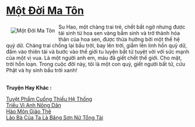 <a href="https://truyentiki.com/mot-doi-ma-ton.33454/" title="Một Đời Ma Tôn"><h1>Một Đời Ma Tôn</h1></a><div style="display:table"><img align="right" style="float: left; padding: 10px;" src="https://truyentiki.com/a/img/str/src/33454.jpg" alt="Một Đời Ma Tôn">Su Hao, một chàng trai trẻ, chết bất ngờ nhưng được tái sinh từ hoa sen vàng bẩm sinh và trở thành hóa thân của hoa sen, được thừa hưởng bởi một thế hệ quỷ dữ. Chàng trai chống lại bầu trời, bay lên trời, giẫm lên linh hồn quỷ dữ, đấm vào thiên tài và bước vào thế giới tu luyện bất tử tuyệt vời với sức mạnh của một vị vua. Là một người anh em, máu đã giết chết thế giới. Cho mặt, trời hỗn loạn. Trong cuộc đời này, tôi là một con quỷ, giết người bất tử, cứu Phật và hy sinh bầu trời xanh!</div><p><br><b>Truyện Hay Khác :</b></p><a href="https://truyentiki.com/tuyet-pham-cuong-thieu-he-thong.33453/" alt="Tuyệt Phẩm Cuồng Thiếu Hệ Thống">Tuyệt Phẩm Cuồng Thiếu Hệ Thống</a><br/><a href="https://github.com/nownovels/top500/tree/master/truyenhay/33557/" alt="Triều Vì Anh Nông Dân">Triều Vì Anh Nông Dân</a><br/><a href="https://medium.com/@hoangminhquan16819844/h%C3%A0o-m%C3%B4n-gi%E1%BA%A3o-th%C3%AA-7c2460479530" alt="Hào Môn Giảo Thê">Hào Môn Giảo Thê</a><br/><a href="https://github.com/nownovels/top500/tree/master/truyenhay/33518/" alt="Lão Bà Của Ta Là Băng Sơn Nữ Tổng Tài">Lão Bà Của Ta Là Băng Sơn Nữ Tổng Tài</a><br/>
